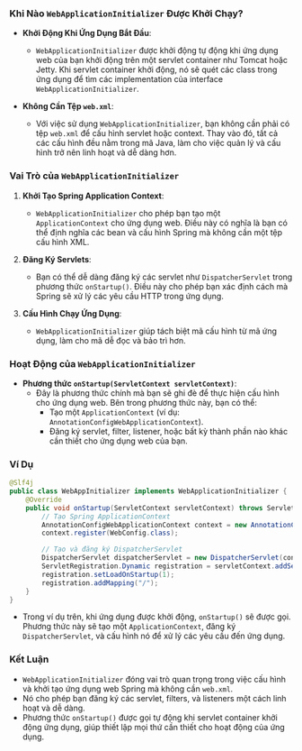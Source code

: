 ### Khi Nào `WebApplicationInitializer` Được Khởi Chạy?

- **Khởi Động Khi Ứng Dụng Bắt Đầu**:
  - `WebApplicationInitializer` được khởi động tự động khi ứng dụng web của bạn khởi động trên một servlet container như Tomcat hoặc Jetty. Khi servlet container khởi động, nó sẽ quét các class trong ứng dụng để tìm các implementation của interface `WebApplicationInitializer`.

- **Không Cần Tệp `web.xml`**:
  - Với việc sử dụng `WebApplicationInitializer`, bạn không cần phải có tệp `web.xml` để cấu hình servlet hoặc context. Thay vào đó, tất cả các cấu hình đều nằm trong mã Java, làm cho việc quản lý và cấu hình trở nên linh hoạt và dễ dàng hơn.

### Vai Trò của `WebApplicationInitializer`

1. **Khởi Tạo Spring Application Context**: 
   - `WebApplicationInitializer` cho phép bạn tạo một `ApplicationContext` cho ứng dụng web. Điều này có nghĩa là bạn có thể định nghĩa các bean và cấu hình Spring mà không cần một tệp cấu hình XML.

2. **Đăng Ký Servlets**: 
   - Bạn có thể dễ dàng đăng ký các servlet như `DispatcherServlet` trong phương thức `onStartup()`. Điều này cho phép bạn xác định cách mà Spring sẽ xử lý các yêu cầu HTTP trong ứng dụng.

3. **Cấu Hình Chạy Ứng Dụng**: 
   - `WebApplicationInitializer` giúp tách biệt mã cấu hình từ mã ứng dụng, làm cho mã dễ đọc và bảo trì hơn.

### Hoạt Động của `WebApplicationInitializer`

- **Phương thức `onStartup(ServletContext servletContext)`**:
  - Đây là phương thức chính mà bạn sẽ ghi đè để thực hiện cấu hình cho ứng dụng web. Bên trong phương thức này, bạn có thể:
    - Tạo một `ApplicationContext` (ví dụ: `AnnotationConfigWebApplicationContext`).
    - Đăng ký servlet, filter, listener, hoặc bất kỳ thành phần nào khác cần thiết cho ứng dụng web của bạn.

### Ví Dụ

```java
@Slf4j
public class WebAppInitializer implements WebApplicationInitializer {
    @Override
    public void onStartup(ServletContext servletContext) throws ServletException {
        // Tạo Spring ApplicationContext
        AnnotationConfigWebApplicationContext context = new AnnotationConfigWebApplicationContext();
        context.register(WebConfig.class);

        // Tạo và đăng ký DispatcherServlet
        DispatcherServlet dispatcherServlet = new DispatcherServlet(context);
        ServletRegistration.Dynamic registration = servletContext.addServlet("dispatcher", dispatcherServlet);
        registration.setLoadOnStartup(1);
        registration.addMapping("/");
    }
}
```

- Trong ví dụ trên, khi ứng dụng được khởi động, `onStartup()` sẽ được gọi. Phương thức này sẽ tạo một `ApplicationContext`, đăng ký `DispatcherServlet`, và cấu hình nó để xử lý các yêu cầu đến ứng dụng.

### Kết Luận

- `WebApplicationInitializer` đóng vai trò quan trọng trong việc cấu hình và khởi tạo ứng dụng web Spring mà không cần `web.xml`.
- Nó cho phép bạn đăng ký các servlet, filters, và listeners một cách linh hoạt và dễ dàng.
- Phương thức `onStartup()` được gọi tự động khi servlet container khởi động ứng dụng, giúp thiết lập mọi thứ cần thiết cho hoạt động của ứng dụng.
